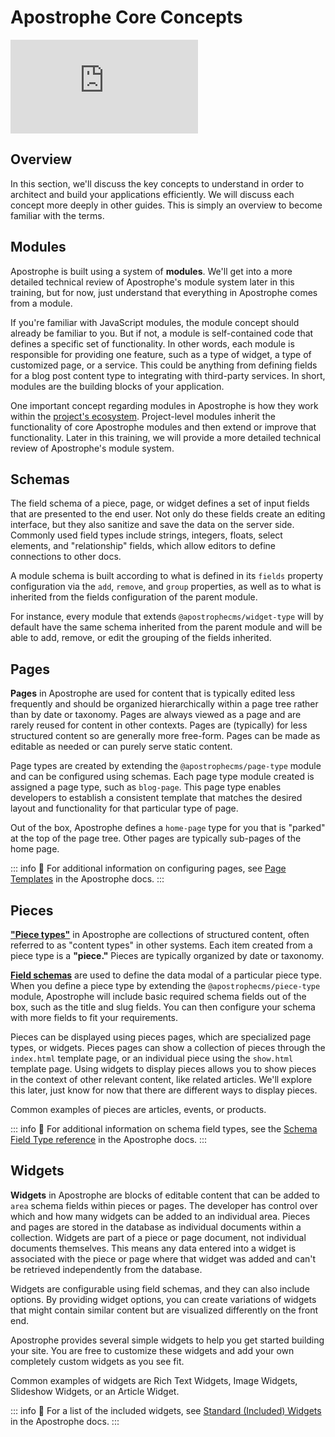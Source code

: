 # **Apostrophe Core Concepts**

<iframe src="https://www.youtube.com/embed/0YSvNb2rMto?si=Zws1VF1XMMdh5x1a" title="YouTube video player" frameborder="0" allow="accelerometer; autoplay; clipboard-write; encrypted-media; gyroscope; picture-in-picture; web-share" referrerpolicy="strict-origin-when-cross-origin" allowfullscreen></iframe>

## Overview

In this section, we'll discuss the key concepts to understand in order to architect and build your applications efficiently. We will discuss each concept more deeply in other guides. This is simply an overview to become familiar with the terms.

## Modules

Apostrophe is built using a system of **modules**. We'll get into a more detailed technical review of Apostrophe's module system later in this training, but for now, just understand that everything in Apostrophe comes from a module.

If you're familiar with JavaScript modules, the module concept should already be familiar to you. But if not, a module is self-contained code that defines a specific set of functionality. In other words, each module is responsible for providing one feature, such as a type of widget, a type of customized page, or a service. This could be anything from defining fields for a blog post content type to integrating with third-party services. In short, modules are the building blocks of your application.

One important concept regarding modules in Apostrophe is how they work within the [project's ecosystem](/guide/module-configuration-patterns.html). Project-level modules inherit the functionality of core Apostrophe modules and then extend or improve that functionality. Later in this training, we will provide a more detailed technical review of Apostrophe's module system.

## Schemas

The field schema of a piece, page, or widget defines a set of input fields that are presented to the end user. Not only do these fields create an editing interface, but they also sanitize and save the data on the server side. Commonly used field types include strings, integers, floats, select elements, and "relationship" fields, which allow editors to define connections to other docs.

A module schema is built according to what is defined in its `fields` property configuration via the `add`, `remove`, and `group` properties, as well as to what is inherited from the fields configuration of the parent module. 

For instance, every module that extends `@apostrophecms/widget-type` will by default have the same schema inherited from the parent module and will be able to add, remove, or edit the grouping of the fields inherited.

## Pages

**Pages** in Apostrophe are used for content that is typically edited less frequently and should be organized hierarchically within a page tree rather than by date or taxonomy. Pages are always viewed as a page and are rarely reused for content in other contexts. Pages are (typically) for less structured content so are generally more free-form. Pages can be made as editable as needed or can purely serve static content.

Page types are created by extending the `@apostrophecms/page-type` module and can be configured using schemas. Each page type module created is assigned a page type, such as `blog-page`. This page type enables developers to establish a consistent template that matches the desired layout and functionality for that particular type of page.

Out of the box, Apostrophe defines a `home-page` type for you that is "parked" at the top of the page tree. Other pages are typically sub-pages of the home page.

::: info
📌 For additional information on configuring pages, see [Page Templates](/guide/pages.html) in the Apostrophe docs.
:::

## Pieces

**["Piece types"](/guide/pieces.html)** in Apostrophe are collections of structured content, often referred to as "content types" in other systems. Each item created from a piece type is a **"piece."** Pieces are typically organized by date or taxonomy.

[**Field schemas**](/guide/content-schema.html) are used to define the data modal of a particular piece type. When you define a piece type by extending the `@apostrophecms/piece-type` module, Apostrophe will include basic required schema fields out of the box, such as the title and slug fields. You can then configure your schema with more fields to fit your requirements.

Pieces can be displayed using pieces pages, which are specialized page types, or widgets. Pieces pages can show a collection of pieces through the `index.html` template page, or an individual piece using the `show.html` template page. Using widgets to display pieces allows you to show pieces in the context of other relevant content, like related articles. We'll explore this later, just know for now that there are different ways to display pieces.

Common examples of pieces are articles, events, or products.

::: info
📌 For additional information on schema field types, see the [Schema Field Type reference](/reference/field-types/) in the Apostrophe docs.
:::

## Widgets

**Widgets** in Apostrophe are blocks of editable content that can be added to `area` schema fields within pieces or pages. The developer has control over which and how many widgets can be added to an individual area. Pieces and pages are stored in the database as individual documents within a collection. Widgets are part of a piece or page document, not individual documents themselves. This means any data entered into a widget is associated with the piece or page where that widget was added and can't be retrieved independently from the database.

Widgets are configurable using field schemas, and they can also include options. By providing widget options, you can create variations of widgets that might contain similar content but are visualized differently on the front end.

Apostrophe provides several simple widgets to help you get started building your site. You are free to customize these widgets and add your own completely custom widgets as you see fit.

Common examples of widgets are Rich Text Widgets, Image Widgets, Slideshow Widgets, or an Article Widget.

::: info
📌 For a list of the included widgets, see [Standard (Included) Widgets](/guide/core-widgets.html) in the Apostrophe docs.
:::
